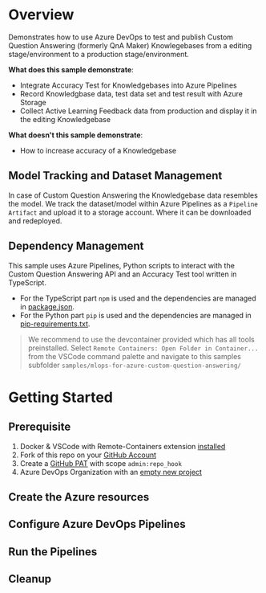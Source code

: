 # Overview

Demonstrates how to use Azure DevOps to test and publish Custom Question Answering (formerly QnA Maker) Knowlegebases
from a editing stage/environment to a production stage/environment.

__What does this sample demonstrate__:

* Integrate Accuracy Test for Knowledgebases into Azure Pipelines
* Record Knowledgbase data, test data set and test result with Azure Storage
* Collect Active Learning Feedback data from production and display it in the editing Knowledgebase

__What doesn't this sample demonstrate__:

* How to increase accuracy of a Knowledgebase

## Model Tracking and Dataset Management

In case of Custom Question Answering the Knowledgebase data resembles the model. We track the dataset/model within
Azure Pipelines as a `Pipeline Artifact` and upload it to a storage account. Where it can be downloaded and redeployed.

## Dependency Management

This sample uses Azure Pipelines, Python scripts to interact with the Custom Question Answering API and an Accuracy Test tool
written in TypeScript.

* For the TypeScript part `npm` is used and the dependencies are managed in [package.json](accuarcy_test/package.json).
* For the Python part `pip` is used and the dependencies are managed in [pip-requirements.txt](kb/pip-requirements.txt).

> We recommend to use the devcontainer provided which has all tools preinstalled. Select `Remote Containers: Open Folder in Container...` from the VSCode command palette and navigate to this samples subfolder `samples/mlops-for-azure-custom-question-answering/`

# Getting Started

## Prerequisite

1. Docker & VSCode with Remote-Containers extension [installed](https://code.visualstudio.com/docs/remote/containers#_getting-started)
1. Fork of this repo on your [GitHub Account](https://github.com/join)
1. Create a [GitHub PAT]((https://docs.github.com/en/github/authenticating-to-github/keeping-your-account-and-data-secure/creating-a-personal-access-token)) with scope `admin:repo_hook`
1. Azure DevOps Organization with an [empty new project](https://docs.microsoft.com/en-us/azure/devops/organizations/projects/create-project?view=azure-devops&tabs=preview-page)

## Create the Azure resources

## Configure Azure DevOps Pipelines

## Run the Pipelines

## Cleanup
